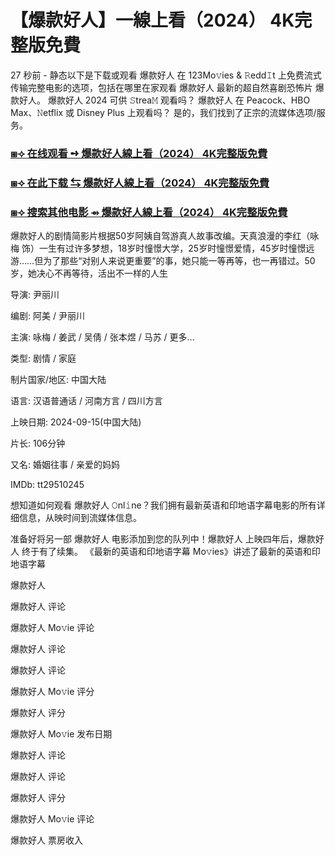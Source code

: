 # 【爆款好人】一線上看（2024） 4K完整版免費

27 秒前 - 静态以下是下载或观看 爆款好人 在 123Mo𝚟ies & 𝚁edd𝙸t 上免费流式传输完整电影的选项，包括在哪里在家观看 爆款好人 最新的超自然喜剧恐怖片 爆款好人。 爆款好人 2024 可供 𝚂trea𝙼 观看吗？ 爆款好人 在 Peacock、HBO Max、𝙽etflix 或 Disney Plus 上观看吗？ 是的，我们找到了正宗的流媒体选项/服务。

<h3><a href="https://t.co/FhlL0VXo10">⧆⟢ 在线观看 ➺ 爆款好人線上看（2024） 4K完整版免費</a></h3>

<h3><a href="https://t.co/FhlL0VXo10">⧆⟢ 在此下载 ⇆ 爆款好人線上看（2024） 4K完整版免費</a></h3>

<h3><a href="https://t.co/FhlL0VXo10">⧆⟢ 搜索其他电影 ⇴ 爆款好人線上看（2024） 4K完整版免費</a></h3>

爆款好人的剧情简影片根据50岁阿姨自驾游真人故事改编。天真浪漫的李红（咏梅 饰）一生有过许多梦想，18岁时憧憬大学，25岁时憧憬爱情，45岁时憧憬远游……但为了那些“对别人来说更重要”的事，她只能一等再等，也一再错过。50岁，她决心不再等待，活出不一样的人生

导演: 尹丽川

编剧: 阿美 / 尹丽川

主演: 咏梅 / 姜武 / 吴倩 / 张本煜 / 马苏 / 更多...

类型: 剧情 / 家庭

制片国家/地区: 中国大陆

语言: 汉语普通话 / 河南方言 / 四川方言

上映日期: 2024-09-15(中国大陆)

片长: 106分钟

又名: 婚姻往事 / 亲爱的妈妈

IMDb: tt29510245

想知道如何观看 爆款好人 𝙾nl𝚒ne？我们拥有最新英语和印地语字幕电影的所有详细信息，从映时间到流媒体信息。

准备好将另一部 爆款好人 电影添加到您的队列中！爆款好人 上映四年后，爆款好人 终于有了续集。 《最新的英语和印地语字幕 Mo𝚟ies》讲述了最新的英语和印地语字幕

爆款好人

爆款好人 评论

爆款好人 Mo𝚟ie 评论

爆款好人 评论

爆款好人 评论

爆款好人 Mo𝚟ie 评分

爆款好人 评分

爆款好人 Mo𝚟ie 发布日期

爆款好人 评论

爆款好人 评论

爆款好人 评分

爆款好人 Mo𝚟ie 评论

爆款好人 票房收入
